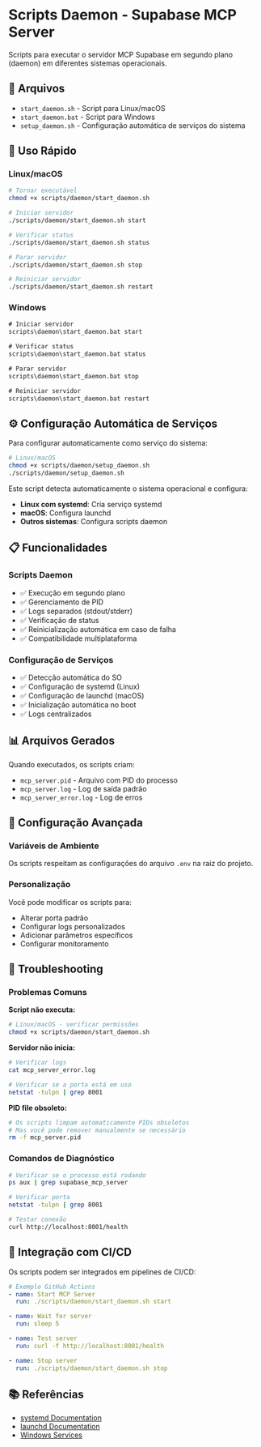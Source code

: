 # Scripts Daemon - Supabase MCP Server

Scripts para executar o servidor MCP Supabase em segundo plano (daemon) em diferentes sistemas operacionais.

## 📁 Arquivos

- `start_daemon.sh` - Script para Linux/macOS
- `start_daemon.bat` - Script para Windows
- `setup_daemon.sh` - Configuração automática de serviços do sistema

## 🚀 Uso Rápido

### Linux/macOS
```bash
# Tornar executável
chmod +x scripts/daemon/start_daemon.sh

# Iniciar servidor
./scripts/daemon/start_daemon.sh start

# Verificar status
./scripts/daemon/start_daemon.sh status

# Parar servidor
./scripts/daemon/start_daemon.sh stop

# Reiniciar servidor
./scripts/daemon/start_daemon.sh restart
```

### Windows
```cmd
# Iniciar servidor
scripts\daemon\start_daemon.bat start

# Verificar status
scripts\daemon\start_daemon.bat status

# Parar servidor
scripts\daemon\start_daemon.bat stop

# Reiniciar servidor
scripts\daemon\start_daemon.bat restart
```

## ⚙️ Configuração Automática de Serviços

Para configurar automaticamente como serviço do sistema:

```bash
# Linux/macOS
chmod +x scripts/daemon/setup_daemon.sh
./scripts/daemon/setup_daemon.sh
```

Este script detecta automaticamente o sistema operacional e configura:
- **Linux com systemd**: Cria serviço systemd
- **macOS**: Configura launchd
- **Outros sistemas**: Configura scripts daemon

## 📋 Funcionalidades

### Scripts Daemon
- ✅ Execução em segundo plano
- ✅ Gerenciamento de PID
- ✅ Logs separados (stdout/stderr)
- ✅ Verificação de status
- ✅ Reinicialização automática em caso de falha
- ✅ Compatibilidade multiplataforma

### Configuração de Serviços
- ✅ Detecção automática do SO
- ✅ Configuração de systemd (Linux)
- ✅ Configuração de launchd (macOS)
- ✅ Inicialização automática no boot
- ✅ Logs centralizados

## 📊 Arquivos Gerados

Quando executados, os scripts criam:
- `mcp_server.pid` - Arquivo com PID do processo
- `mcp_server.log` - Log de saída padrão
- `mcp_server_error.log` - Log de erros

## 🔧 Configuração Avançada

### Variáveis de Ambiente
Os scripts respeitam as configurações do arquivo `.env` na raiz do projeto.

### Personalização
Você pode modificar os scripts para:
- Alterar porta padrão
- Configurar logs personalizados
- Adicionar parâmetros específicos
- Configurar monitoramento

## 🚨 Troubleshooting

### Problemas Comuns

**Script não executa:**
```bash
# Linux/macOS - verificar permissões
chmod +x scripts/daemon/start_daemon.sh
```

**Servidor não inicia:**
```bash
# Verificar logs
cat mcp_server_error.log

# Verificar se a porta está em uso
netstat -tulpn | grep 8001
```

**PID file obsoleto:**
```bash
# Os scripts limpam automaticamente PIDs obsoletos
# Mas você pode remover manualmente se necessário
rm -f mcp_server.pid
```

### Comandos de Diagnóstico

```bash
# Verificar se o processo está rodando
ps aux | grep supabase_mcp_server

# Verificar porta
netstat -tulpn | grep 8001

# Testar conexão
curl http://localhost:8001/health
```

## 🎯 Integração com CI/CD

Os scripts podem ser integrados em pipelines de CI/CD:

```yaml
# Exemplo GitHub Actions
- name: Start MCP Server
  run: ./scripts/daemon/start_daemon.sh start

- name: Wait for server
  run: sleep 5

- name: Test server
  run: curl -f http://localhost:8001/health

- name: Stop server
  run: ./scripts/daemon/start_daemon.sh stop
```

## 📚 Referências

- [systemd Documentation](https://systemd.io/)
- [launchd Documentation](https://developer.apple.com/library/archive/documentation/MacOSX/Conceptual/BPSystemStartup/Chapters/CreatingLaunchdJobs.html)
- [Windows Services](https://docs.microsoft.com/en-us/windows/win32/services/services)